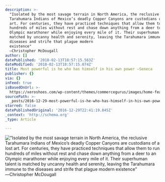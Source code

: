 ```yaml
---
description: >-
  "Isolated by the most savage terrain in North America, the reclusive
  Tarahumara Indians of Mexico’s deadly Copper Canyons are custodians of a lost
  art. For centuries, they have practiced techniques that allow them to run
  hundreds of miles without rest and chase down anything from a deer to an
  Olympic marathoner while enjoying every mile of it. Their superhuman talent is
  matched by uncanny health and serenity, leaving the Tarahumara immune to the
  diseases and strife that plague modern
  existence"                                                                                                                                                                                                                                                                                
  ―Christopher McDougall
author: []
datePublished: '2018-02-13T18:57:15.563Z'
dateModified: '2018-02-13T18:57:15.074Z'
title: Most powerful is he who has himself in his own power ―Seneca
publisher: {}
via: {}
inFeed: true
isBasedOnUrl: >-
  https://xeroshoes.com/wp-content/themes/commercegurus/images/home-features/support-tarahumara.jpg
sourcePath: >-
  _posts/2016-12-29-most-powerful-is-he-who-has-himself-in-his-own-power-senec.md
starred: false
datePublishedOriginal: '2016-12-29T22:41:19.845Z'
_context: 'http://schema.org'
_type: Article

---
```

!["Isolated by the most savage terrain in North America, the reclusive Tarahumara Indians of Mexico’s deadly Copper Canyons are custodians of a lost art. For centuries, they have practiced techniques that allow them to run hundreds of miles without rest and chase down anything from a deer to an Olympic marathoner while enjoying every mile of it. Their superhuman talent is matched by uncanny health and serenity, leaving the Tarahumara immune to the diseases and strife that plague modern existence"                                                                                                                                                                                                                                                                                 ―Christopher McDougall](https://the-grid-user-content.s3-us-west-2.amazonaws.com/d1913a5b-d596-48cf-821a-70b242b21c78.png)